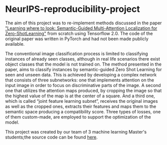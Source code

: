 # NeurIPS-reproducibility-project

 
The aim of this project was to re-implement methods discussed in the paper ["Learning where to look: Semantic-Guided Multi-Attention Localization for Zero-ShotLearning"](https://arxiv.org/abs/1903.00502) from scratch using Tensorflow 2.0. The code of the original paper was written in PyTorch and had not been made publicly available.
 
The conventional image classification process is limited to classifying instances of already seen classes, although in real life scenarios there exist object classes that the model is not trained on. 
The method presented in the paper, aims to classify instances by semantic-guided Zero Shot Learning for seen and unseen data. 
This is achieved by developing a complex network that consists of three subnetworks: one that implements attention on the input image in order to focus on discriminative parts of the image. A second one that utilizes the attention maps produced, by cropping the image so that the highest value of the map is at the center of a square. And a third one, which is called “joint feature learning subnet”, receives the original images as well as the cropped ones, extracts their features and maps them to the semantic space producing a compatibility score.
Three types of losses, one of them custom-made, are employed to support the optimization of the model.

This project was created by our team of 3 machine learning Master's students;the source code can be found [here](https://github.com/LindsayXX/DD2412_project).
 
